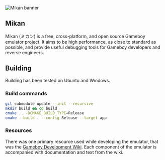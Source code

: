 ![Mikan banner](https://raw.githubusercontent.com/Riku32/mikan/master/assets/banner.png)

## Mikan
Mikan (ミカン) is a free, cross-platform, and open source Gameboy emulator project. It aims to be high performance, as close to standard as possible, and provide useful debugging tools for Gameboy developers and reverse engineers.

## Building
Building has been tested on Ubuntu and Windows.

### Build commands
```bash
git submodule update --init --recursive
mkdir build && cd build
cmake .. -DCMAKE_BUILD_TYPE=Release
cmake --build . --config Release --target app
```

### Resources
There was one primary resource used while developing the emulator, that was the [Gameboy Development Wiki](https://gbdev.gg8.se/wiki/articles/Main_Page). Each component of the emulator is accompanied with documentation and text from the wiki.